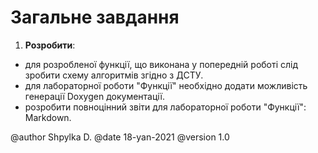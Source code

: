 # Загальне завдання

1. **Розробити**: 
- для розробленої функції, що виконана у попередній роботі слід зробити схему алгоритмів згідно з ДСТУ.
- для лабораторної роботи "Функції" необхідно додати можливість генерації Doxygen документації.
- розробити повноцінний звіти для лабораторної роботи "Функції": Markdown.

@author Shpylka D.
@date 18-yan-2021
@version 1.0

